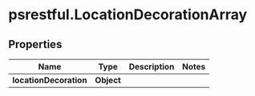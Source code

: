 # psrestful.LocationDecorationArray

## Properties
Name | Type | Description | Notes
------------ | ------------- | ------------- | -------------
**locationDecoration** | **Object** |  | 
